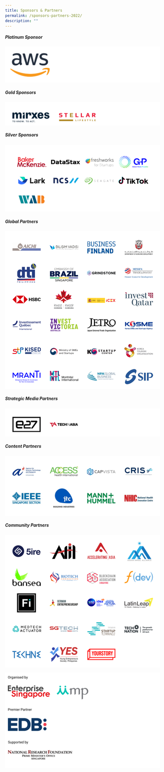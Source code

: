 ```yaml
---
title: Sponsors & Partners
permalink: /sponsors-partners-2022/
description: ""
---
```

##### Platinum Sponsor
![Platinum sponsor SWITCH 2022](/images/Sponsor%20Cards/Sponsor%20Cards%20(2022)/Platinum%20Sponsor.png)

##### Gold Sponsors
![Gold Sponsors SWITCH 2022](/images/gold%20sponsors%20v3.png)

##### Silver Sponsors
![Silver Sponsors SWITCH 2022](/images/Silver%20Sponsors%20copy.png)

##### Global Partners
![Global Partners SWITCH 2022](/images/Sponsors%20&%20Partners_Cards%20(9).png)

##### Strategic Media Partners
![STrategic Media PArtners SWITCH 2022](/images/Sponsor%20Cards/Sponsor%20Cards%20(2022)/Strategic%20Media%20%20Partners.png)

##### Content Partners
![Content Partners SWITCH 2022](/images/Content%20Partners.png)

##### Community Partners 
![Community Partners SWITCH 2022](/images/Sponsor%20Cards/Sponsor%20Cards%20(2022)/Community%20Partners%202022_Cards.png)

![Evergreen SWITCH 2022](/images/Sponsor%20Cards/Sponsor%20Cards%20(2022)/evergreen.png)